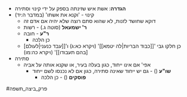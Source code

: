 * **הגדרה**: אשת איש שזינתה בספק על ידי קינוי וסתירה
* קינוי - 'וקנא את אשתו' (במדבר ה:יד)
	* דוקא שחושד לזנות, לא שהוא סתם רוצה שלא יהיה אם אדם זה
	* **ר' ישמעאל** (סוטה ג.) - רשות
	* **ר"ע** - חובה
		* כן הלכה
	* \[כן חלקו גבי '[[כבוד הבריות|לה יטמא]]' (ויקרא כא:ג) ו'[[עבד כנעני|לעולם בהם תעבודו]]' (ויקרא כה:מו)\]
* סתירה
	* אפי' אם אינו ייחוד, כגון בעלה בעיר, או שקנא אותה על אביה
		* **שו"ע** () - גם יש ייחוד שאינה סתירה, כגון אם לא נכנסו לשם ייחוד
			* **פוסקים** () - כן הלכה

#פרק_ביצה_תשפה 